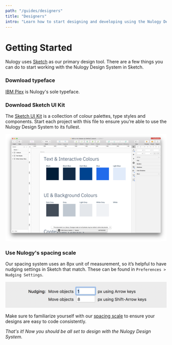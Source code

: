 ```yaml
---
path: "/guides/designers"
title: "Designers"
intro: "Learn how to start designing and developing using the Nulogy Design System"
---
```


# Getting Started
Nulogy uses [Sketch](https://www.sketchapp.com/) as our primary design tool. There are a few things you can do to start working with the Nulogy Design System in Sketch.

### Download typeface
[IBM Plex](https://www.ibm.com/plex/) is Nulogy's sole typeface.

### Download Sketch UI Kit 
The [Sketch UI Kit](https://share.goabstract.com/73221fd2-6626-43c8-b95c-e4bec74741ab) is a collection of colour palettes, type styles and components. Start each project with this file to ensure you’re able to use the Nulogy Design System to its fullest.

[![Download UI Kit](UI-kit.png)](https://share.goabstract.com/73221fd2-6626-43c8-b95c-e4bec74741ab)

### Use Nulogy's spacing scale
Our spacing system uses an 8px unit of measurement, so it’s helpful to have nudging settings in Sketch that match. These can be found in `Preferences > Nudging Settings`. 

![Sketch nudging settings screenshot](sketch-nudging.png)

Make sure to familiarize yourself with our [spacing scale](/style/spacing) to ensure your designs are easy to code consistently.

_That's it! Now you should be all set to design with the Nulogy Design System._
